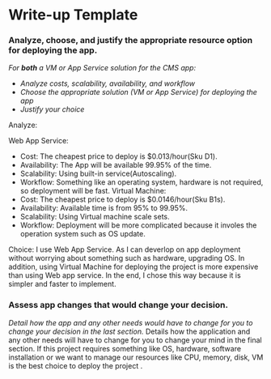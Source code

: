 # Write-up Template

### Analyze, choose, and justify the appropriate resource option for deploying the app.

*For **both** a VM or App Service solution for the CMS app:*
- *Analyze costs, scalability, availability, and workflow*
- *Choose the appropriate solution (VM or App Service) for deploying the app*
- *Justify your choice*

Analyze:

Web App Service:
- Cost: The cheapest price to deploy is $0.013/hour(Sku D1).
- Availability: The App will be available 99.95% of the time.
- Scalability: Using built-in service(Autoscaling).
- Workflow: Something like an operating system, hardware is not required, so deployment will be fast.
Virtual Machine:
- Cost: The cheapest price to deploy is $0.0146/hour(Sku B1s).
- Availability: Available time is from 95% to 99.95%.
- Scalability: Using Virtual machine scale sets.
- Workflow: Deployment will be more complicated because it involes the operation system such as OS update.

Choice: I use Web App Service. As I can deverlop on app deployment without worrying about something such as hardware, upgrading OS. In addition, using Virtual Machine for deploying the project is more expensive than using Web app service. In the end, I chose this way because it is simpler and faster to implement.

### Assess app changes that would change your decision.

*Detail how the app and any other needs would have to change for you to change your decision in the last section.* 
Details how the application and any other needs will have to change for you to change your mind in the final section. If this project requires something like OS, hardware, software installation or we want to manage our resources like CPU, memory, disk, VM is the best choice to deploy the project .